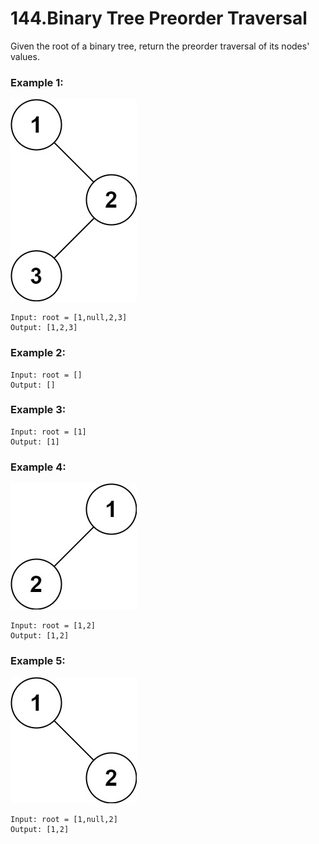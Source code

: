 # 144.Binary Tree Preorder Traversal 
Given the root of a binary tree, return the preorder traversal of its nodes' values.

### Example 1:
![inorder_1%20(1)](../inorder_1%20(1).jpg)
``` 
Input: root = [1,null,2,3]
Output: [1,2,3]
```
### Example 2:
``` 
Input: root = []
Output: []
```
### Example 3:
``` 
Input: root = [1]
Output: [1]
```
### Example 4:
![inorder_1%20(1)](../inorder_5%20(1).jpg)
``` 
Input: root = [1,2]
Output: [1,2]
```
### Example 5:
![inorder_1%20(1)](../inorder_4%20(1).jpg)
``` 
Input: root = [1,null,2]
Output: [1,2]
```